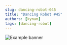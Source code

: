 ```yaml
---
slug: dancing-robot-045
title: "Dancing Robot #45"
authors: [kynan]
tags: [dancing-robot]
---
```


![Example banner](/img/stories/dancing-robot/045.PNG)
